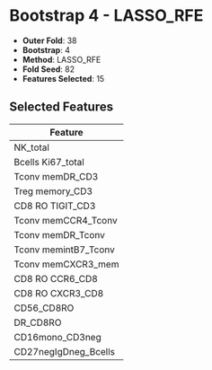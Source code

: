 # Bootstrap 4 - LASSO_RFE

- **Outer Fold**: 38
- **Bootstrap**: 4
- **Method**: LASSO_RFE
- **Fold Seed**: 82
- **Features Selected**: 15

## Selected Features

| Feature |
|---------|
| NK_total |
| Bcells Ki67_total |
| Tconv memDR_CD3 |
| Treg memory_CD3 |
| CD8 RO TIGIT_CD3 |
| Tconv memCCR4_Tconv |
| Tconv memDR_Tconv |
| Tconv memintB7_Tconv |
| Tconv memCXCR3_mem |
| CD8 RO CCR6_CD8 |
| CD8 RO CXCR3_CD8 |
| CD56_CD8RO |
| DR_CD8RO |
| CD16mono_CD3neg |
| CD27negIgDneg_Bcells |
